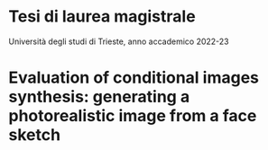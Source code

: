 # Tesi di laurea magistrale
Università degli studi di Trieste, anno accademico 2022-23


# Evaluation of conditional images synthesis: generating a photorealistic image from a face sketch
